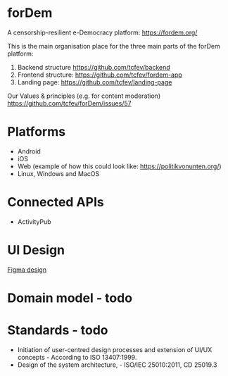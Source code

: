 # forDem
A censorship-resilient e-Democracy platform: https://fordem.org/


This is the main organisation place for the three main parts of the forDem platform:
1. Backend structure https://github.com/tcfev/backend
2. Frontend structure: https://github.com/tcfev/fordem-app
3. Landing page: https://github.com/tcfev/landing-page

Our Values & principles (e.g. for content moderation) https://github.com/tcfev/forDem/issues/57

# Platforms
- Android
- iOS
- Web (example of how this could look like: https://politikvonunten.org/)
- Linux, Windows and MacOS

# Connected APIs
- ActivityPub

# UI Design
[Figma design](https://www.figma.com/file/VHFRoqXfhc2ThZQMZUXcje/%D8%A8%D8%B1%D8%A7%DB%8C-%D9%85%D8%B1%D8%AF%D9%85%E2%80%8C%D8%B3%D8%A7%D9%84%D8%A7%D8%B1%DB%8C%2Ff%C3%BCrDem?node-id=0%3A1)  

# Domain model - todo  

# Standards - todo  
- Initiation of user-centred design processes and extension of UI/UX concepts - According to ISO 13407:1999.
- Design of the system architecture, - ISO/IEC 25010:2011, CD 25019.3

